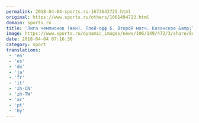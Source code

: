 ```yaml
---
permalink: 2018-04-04-sports.ru-1673643725.html
original: https://www.sports.ru/others/1061494723.html
domain: sports.ru
title: 'Лига чемпионов (жен). Плей-офф 6. Второй матч. Казанское &amp;laquo;Динамо&amp;raquo; встретится с итальянским &amp;laquo;Конельяно&amp;raquo;'
image: https://www.sports.ru/dynamic_images/news/106/149/472/3/share/8d5cf7.png
date: 2018-04-04 07:16:30
category: sport
translations: 
 - 'en'
 - 'es'
 - 'de'
 - 'ja'
 - 'fr'
 - 'it'
 - 'zh-CN'
 - 'zh-TW'
 - 'ar'
 - 'pt'
 - 'hy'
---
```


